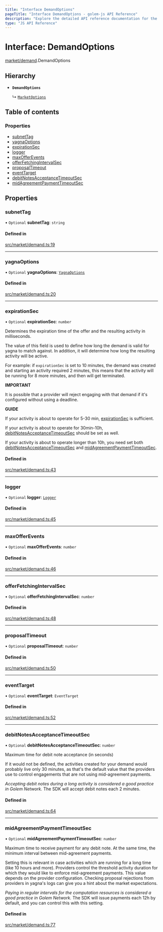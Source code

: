 ```yaml
---
title: "Interface DemandOptions"
pageTitle: "Interface DemandOptions - golem-js API Reference"
description: "Explore the detailed API reference documentation for the Interface DemandOptions within the golem-js SDK for the Golem Network."
type: "JS API Reference"
---
```

# Interface: DemandOptions

[market/demand](../modules/market_demand).DemandOptions

## Hierarchy

- **`DemandOptions`**

  ↳ [`MarketOptions`](market_service.MarketOptions)

## Table of contents

### Properties

- [subnetTag](market_demand.DemandOptions#subnettag)
- [yagnaOptions](market_demand.DemandOptions#yagnaoptions)
- [expirationSec](market_demand.DemandOptions#expirationsec)
- [logger](market_demand.DemandOptions#logger)
- [maxOfferEvents](market_demand.DemandOptions#maxofferevents)
- [offerFetchingIntervalSec](market_demand.DemandOptions#offerfetchingintervalsec)
- [proposalTimeout](market_demand.DemandOptions#proposaltimeout)
- [eventTarget](market_demand.DemandOptions#eventtarget)
- [debitNotesAcceptanceTimeoutSec](market_demand.DemandOptions#debitnotesacceptancetimeoutsec)
- [midAgreementPaymentTimeoutSec](market_demand.DemandOptions#midagreementpaymenttimeoutsec)

## Properties

### subnetTag

• `Optional` **subnetTag**: `string`

#### Defined in

[src/market/demand.ts:19](https://github.com/golemfactory/golem-js/blob/9c218b4/src/market/demand.ts#L19)

___

### yagnaOptions

• `Optional` **yagnaOptions**: [`YagnaOptions`](../modules/executor_executor#yagnaoptions)

#### Defined in

[src/market/demand.ts:20](https://github.com/golemfactory/golem-js/blob/9c218b4/src/market/demand.ts#L20)

___

### expirationSec

• `Optional` **expirationSec**: `number`

Determines the expiration time of the offer and the resulting activity in milliseconds.

The value of this field is used to define how long the demand is valid for yagna to match against.
In addition, it will determine how long the resulting activity will be active.

For example: if `expirationSec` is set to 10 minutes, the demand was created and starting an activity
required 2 minutes, this means that the activity will be running for 8 more minutes, and then will get terminated.

**IMPORTANT**

It is possible that a provider will reject engaging with that demand if it's configured  without using a deadline.

**GUIDE**

If your activity is about to operate for 5-30 min, [expirationSec](market_demand.DemandOptions#expirationsec) is sufficient.

If your activity is about to operate for 30min-10h, [debitNotesAcceptanceTimeoutSec](market_demand.DemandOptions#debitnotesacceptancetimeoutsec) should be set as well.

If your activity is about to operate longer than 10h, you need set both [debitNotesAcceptanceTimeoutSec](market_demand.DemandOptions#debitnotesacceptancetimeoutsec) and [midAgreementPaymentTimeoutSec](market_demand.DemandOptions#midagreementpaymenttimeoutsec).

#### Defined in

[src/market/demand.ts:43](https://github.com/golemfactory/golem-js/blob/9c218b4/src/market/demand.ts#L43)

___

### logger

• `Optional` **logger**: [`Logger`](utils_logger_logger.Logger)

#### Defined in

[src/market/demand.ts:45](https://github.com/golemfactory/golem-js/blob/9c218b4/src/market/demand.ts#L45)

___

### maxOfferEvents

• `Optional` **maxOfferEvents**: `number`

#### Defined in

[src/market/demand.ts:46](https://github.com/golemfactory/golem-js/blob/9c218b4/src/market/demand.ts#L46)

___

### offerFetchingIntervalSec

• `Optional` **offerFetchingIntervalSec**: `number`

#### Defined in

[src/market/demand.ts:48](https://github.com/golemfactory/golem-js/blob/9c218b4/src/market/demand.ts#L48)

___

### proposalTimeout

• `Optional` **proposalTimeout**: `number`

#### Defined in

[src/market/demand.ts:50](https://github.com/golemfactory/golem-js/blob/9c218b4/src/market/demand.ts#L50)

___

### eventTarget

• `Optional` **eventTarget**: `EventTarget`

#### Defined in

[src/market/demand.ts:52](https://github.com/golemfactory/golem-js/blob/9c218b4/src/market/demand.ts#L52)

___

### debitNotesAcceptanceTimeoutSec

• `Optional` **debitNotesAcceptanceTimeoutSec**: `number`

Maximum time for debit note acceptance (in seconds)

If it would not be defined, the activities created for your demand would
probably live only 30 minutes, as that's the default value that the providers use to control engagements
that are not using mid-agreement payments.

_Accepting debit notes during a long activity is considered a good practice in Golem Network._
The SDK will accept debit notes each 2 minutes.

#### Defined in

[src/market/demand.ts:64](https://github.com/golemfactory/golem-js/blob/9c218b4/src/market/demand.ts#L64)

___

### midAgreementPaymentTimeoutSec

• `Optional` **midAgreementPaymentTimeoutSec**: `number`

Maximum time to receive payment for any debit note. At the same time, the minimum interval between mid-agreement payments.

Setting this is relevant in case activities which are running for a long time (like 10 hours and more). Providers control
the threshold activity duration for which they would like to enforce mid-agreement payments. This value depends on the
provider configuration. Checking proposal rejections from providers in yagna's logs can give you a hint about the
market expectations.

_Paying in regular intervals for the computation resources is considered a good practice in Golem Network._
The SDK will issue payments each 12h by default, and you can control this with this setting.

#### Defined in

[src/market/demand.ts:77](https://github.com/golemfactory/golem-js/blob/9c218b4/src/market/demand.ts#L77)
